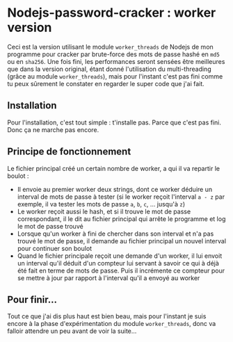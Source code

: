 # Nodejs-password-cracker : worker version

Ceci est la version utilisant le module ``worker_threads`` de Nodejs de mon programme pour cracker par brute-force des mots de passe hashé en ``md5`` ou en ``sha256``. Une fois fini, les performances seront sensées être meilleures que dans la version original, étant donné l'utilisation du multi-threading (grâce au module ``worker_threads``), mais pour l'instant c'est pas fini comme tu peux sûrement le constater en regarder le super code que j'ai fait.

## Installation
Pour l'installation, c'est tout simple : t'installe pas. Parce que c'est pas fini. Donc ça ne marche pas encore.

## Principe de fonctionnement
Le fichier principal créé un certain nombre de worker, a qui il va repartir le boulot :
- Il envoie au premier worker deux strings, dont ce worker déduire un interval de mots de passe à tester (si le worker reçoit l'interval ``a - z`` par exemple, il va tester les mots de passe ``a``, ``b``, ``c``, ... jusqu'à ``z``)
- Le worker reçoit aussi le hash, et si il trouve le mot de passe correspondant, il le dit au fichier principal qui arrête le programme et log le mot de passe trouvé
- Lorsque qu'un worker à fini de chercher dans son interval et n'a pas trouvé le mot de passe, il demande au fichier principal un nouvel interval pour continuer son boulot
- Quand le fichier principale reçoit une demande d'un worker, il lui envoit un interval qu'il déduit d'un compteur lui servant à savoir ce qui à déjà été fait en terme de mots de passe. Puis il incrémente ce compteur pour se mettre à jour par rapport à l'interval qu'il a envoyé au worker

## Pour finir...
Tout ce que j'ai dis plus haut est bien beau, mais pour l'instant je suis encore à la phase d'expérimentation du module ``worker_threads``, donc va falloir attendre un peu avant de voir la suite...